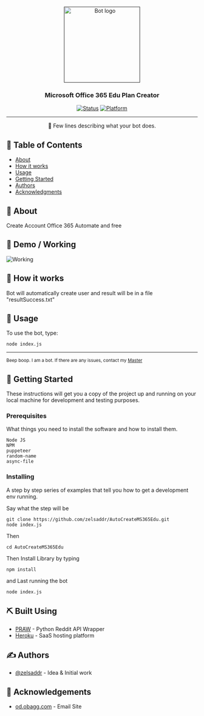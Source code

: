 <p align="center">
  <a href="" rel="noopener">
 <img width=200px height=200px src="https://i.imgur.com/FxL5qM0.jpg" alt="Bot logo"></a>
</p>

<h3 align="center">Microsoft Office 365 Edu Plan Creator</h3>

<div align="center">

[![Status](https://img.shields.io/badge/status-active-success.svg)]()
[![Platform](https://img.shields.io/badge/platform-microsoft-orange.svg)](https://office.com)

</div>

---

<p align="center"> 🤖 Few lines describing what your bot does.
    <br> 
</p>

## 📝 Table of Contents

- [About](#about)
- [How it works](#working)
- [Usage](#usage)
- [Getting Started](#getting_started)
- [Authors](#authors)
- [Acknowledgments](#acknowledgement)

## 🧐 About <a name = "about"></a>

Create Account Office 365 Automate and free

## 🎥 Demo / Working <a name = "demo"></a>

![Working](https://media.giphy.com/media/20NLMBm0BkUOwNljwv/giphy.gif)

## 💭 How it works <a name = "working"></a>

Bot will automatically create user and result will be in a file "resultSuccess.txt"

## 🎈 Usage <a name = "usage"></a>

To use the bot, type:

```
node index.js
```
---

<sup>Beep boop. I am a bot. If there are any issues, contact my [Master](https://facebook.com/www.zeldin.go.id)</sup>


## 🏁 Getting Started <a name = "getting_started"></a>

These instructions will get you a copy of the project up and running on your local machine for development and testing purposes.

### Prerequisites

What things you need to install the software and how to install them.

```
Node JS
NPM
puppeteer
random-name
async-file
```

### Installing

A step by step series of examples that tell you how to get a development env running.

Say what the step will be

```
git clone https://github.com/zelsaddr/AutoCreateMS365Edu.git
node index.js
```

Then

```
cd AutoCreateMS365Edu
```

Then Install Library by typing
```
npm install
```

and Last running the bot
```
node index.js
```

## ⛏️ Built Using <a name = "built_using"></a>

- [PRAW](https://praw.readthedocs.io/en/latest/) - Python Reddit API Wrapper
- [Heroku](https://www.heroku.com/) - SaaS hosting platform

## ✍️ Authors <a name = "authors"></a>

- [@zelsaddr](https://github.com/zelsaddr) - Idea & Initial work


## 🎉 Acknowledgements <a name = "acknowledgement"></a>
- [od.obagg.com](https://od.obagg.com) - Email Site
